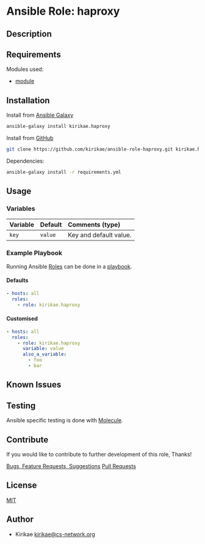 # Ansible Role: haproxy

<!-- TODO: One-liner describing repository -->

## Description

<!-- TODO: Detailed description of repository -->

## Requirements

<!-- TODO: Requirements of the repository -->

Modules used:

* [module](link)

## Installation

<!-- TODO: Installation process to use this repository -->

Install from [Ansible Galaxy](https://galaxy.ansible.com/kirikae/haproxy)
```bash
ansible-galaxy install kirikae.haproxy
```

Install from [GitHub](https://github.com/kirikae/ansible-role-haproxy)
```bash
git clone https://github.com/kirikae/ansible-role-haproxy.git kirikae.haproxy
```

Dependencies:
```bash
ansible-galaxy install -r requirements.yml
```

## Usage

<!-- TODO: How to use this repository -->

### Variables

| Variable      | Default     | Comments (type)         |
| :---          | :---        | :---                    |
| `key`         | `value`     | Key and default value.  |

### Example Playbook

Running Ansible [Roles](https://docs.ansible.com/ansible/latest/user_guide/playbooks_reuse_roles.html) can be done in a [playbook](https://docs.ansible.com/ansible/latest/user_guide/playbooks_intro.html).

#### Defaults

```yaml
- hosts: all
  roles:
    - role: kirikae.haproxy
```

#### Customised

```yaml
- hosts: all
  roles:
    - role: kirikae.haproxy
      variable: value
      also_a_variable:
        - foo
        - bar
```

## Known Issues

<!-- TODO: List any known issues -->

## Testing

Ansible specific testing is done with [Molecule](https://molecule.readthedocs.io/en/stable/).

## Contribute

If you would like to contribute to further development of this role, Thanks!

[Bugs, Feature Requests, Suggestions](https://github.com/kirikae/ansible-role-haproxy/issues)
[Pull Requests](https://github.com/kirikae/ansible-role-haproxy/pulls)

## License

[MIT](https://spdx.org/licenses/MIT.html)

## Author

* Kirikae <kirikae@cs-network.org>
